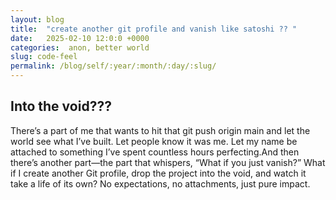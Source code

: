 ```yaml
---
layout: blog
title:  "create another git profile and vanish like satoshi ?? "
date:   2025-02-10 12:0:0 +0000
categories:  anon, better world
slug: code-feel
permalink: /blog/self/:year/:month/:day/:slug/
---
```

## Into the void???
There’s a part of me that wants to hit that git push origin main and let the world see what I’ve built. Let people know it was me. Let my name be attached to something I’ve spent countless hours perfecting.And then there’s another part—the part that whispers, “What if you just vanish?” What if I create another Git profile, drop the project into the void, and watch it take a life of its own? No expectations, no attachments, just pure impact.

